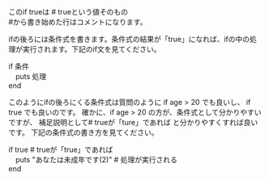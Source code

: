 このif trueは # trueという値そのもの  
#から書き始めた行はコメントになります。

ifの後ろには条件式を書きます。条件式の結果が「true」になれば、ifの中の処理が実行されます。下記のif文を見てください。

if 条件  
　puts 処理  
end  

このようにifの後ろにくる条件式は質問のように if age > 20 でも良いし、
if true でも良いのです。
確かに、if age > 20 の方が、条件式として分かりやすいですが、
補足説明として# trueが「ture」であれば と分かりやすくすれば良いです。
下記の条件式の書き方を見てください。
  
if true # trueが「true」であれば  
　puts "あなたは未成年です(2)" # 処理が実行される  
end  

